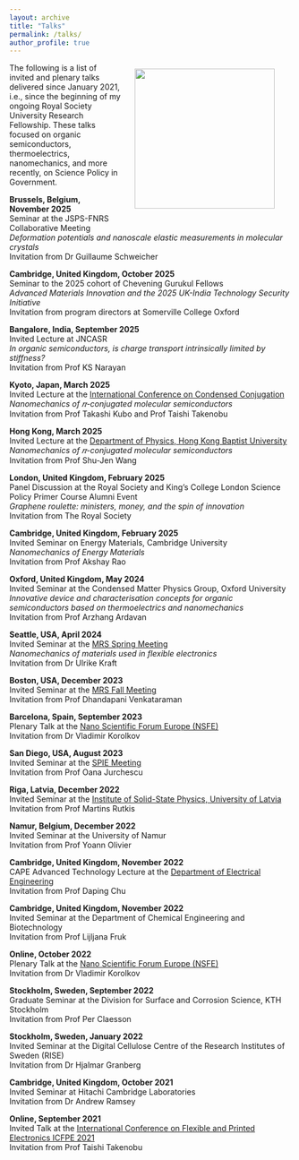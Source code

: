 ```yaml
---
layout: archive
title: "Talks"
permalink: /talks/
author_profile: true
---
```



<img align = "right" src="https://deepak-venkateshvaran.github.io/portfolio/images/1P9A4270.jpg" width="250" style="padding-right: 30px; padding-left: 20px; padding-bottom: 20px; padding-top: 10px;">

The following is a list of invited and plenary talks delivered since January 2021, i.e., since the beginning of my ongoing Royal Society University Research Fellowship. These talks focused on organic semiconductors, thermoelectrics, nanomechanics, and more recently, on Science Policy in Government.  

**Brussels, Belgium, November 2025** <br /> Seminar at the JSPS-FNRS Collaborative Meeting <br /> _Deformation potentials and nanoscale elastic measurements in molecular crystals_ <br /> Invitation from Dr Guillaume Schweicher  

**Cambridge, United Kingdom, October 2025** <br /> Seminar to the 2025 cohort of Chevening Gurukul Fellows <br /> _Advanced Materials Innovation and the 2025 UK-India Technology Security Initiative_ <br /> Invitation from program directors at Somerville College Oxford

**Bangalore, India, September 2025** <br /> Invited Lecture at JNCASR <br /> _In organic semiconductors, is charge transport 
intrinsically limited by stiffness?_ <br /> Invitation from Prof KS Narayan  

**Kyoto, Japan, March 2025** <br /> Invited Lecture at the [International Conference on Condensed Conjugation](https://x-con.jp/activity/event/international-conference-on-condensed-conjugation) <br /> _Nanomechanics of 𝜋-conjugated molecular semiconductors_ <br /> Invitation from Prof Takashi Kubo and Prof Taishi Takenobu

**Hong Kong, March 2025** <br /> Invited Lecture at the [Department of Physics, Hong Kong Baptist University](https://physics.hkbu.edu.hk/news/physics-seminar-nanomechanics-of-p-conjugated-molecular-semiconductors) <br /> _Nanomechanics of 𝜋-conjugated molecular semiconductors_ <br /> Invitation from Prof Shu-Jen Wang

**London, United Kingdom, February 2025** <br /> Panel Discussion at the Royal Society and King’s College London Science Policy Primer Course Alumni Event <br /> _Graphene roulette: ministers, money, and the spin of innovation_ <br /> Invitation from The Royal Society

**Cambridge, United Kingdom, February 2025** <br /> Invited Seminar on Energy Materials, Cambridge University <br /> _Nanomechanics of Energy Materials_ <br /> Invitation from Prof Akshay Rao

**Oxford, United Kingdom, May 2024** <br /> Invited Seminar at the Condensed Matter Physics Group, Oxford University <br /> _Innovative device and characterisation concepts for organic semiconductors based on thermoelectrics and nanomechanics_ <br /> Invitation from Prof Arzhang Ardavan

**Seattle, USA, April 2024** <br /> Invited Seminar at the [MRS Spring Meeting](https://www.mrs.org/meetings-events/annual-meetings/archive/meeting/presentations/view/2024-mrs-spring-meeting/2024-mrs-spring-meeting-4006890) <br /> _Nanomechanics of materials used in flexible electronics_ <br /> Invitation from Dr Ulrike Kraft

**Boston, USA, December 2023** <br /> Invited Seminar at the [MRS Fall Meeting](https://www.mrs.org/meetings-events/annual-meetings/archive/meeting/presentations/view/2023-mrs-fall-meeting/2023-mrs-fall-meeting-3963265) <br /> Invitation from Prof Dhandapani Venkataraman

**Barcelona, Spain, September 2023** <br /> Plenary Talk at the [Nano Scientific Forum Europe (NSFE)](https://event.nanoscientific.org/eu/2023) <br /> Invitation from Dr Vladimir Korolkov

**San Diego, USA, August 2023** <br /> Invited Seminar at the [SPIE Meeting](https://www.spiedigitallibrary.org/conference-proceedings-of-spie/0/PC126620/Higher-eigen-mode-imaging-and-nanomechanics-of-flexible-electronic-materials/10.1117/12.2677326.short) <br /> Invitation from Prof Oana Jurchescu

**Riga, Latvia, December 2022** <br /> Invited Seminar at the [Institute of Solid-State Physics, University of Latvia](https://www.cfi.lu.lv/en/events/day/event/e/nanomechanics-of-materials-used-in-flexible-electronics/) <br /> Invitation from Prof Martins Rutkis

**Namur, Belgium, December 2022** <br /> Invited Seminar at the University of Namur <br /> Invitation from Prof Yoann Olivier

**Cambridge, United Kingdom, November 2022** <br /> CAPE Advanced Technology Lecture at the [Department of Electrical Engineering](https://talks.cam.ac.uk/talk/index/193169) <br /> Invitation from Prof Daping Chu

**Cambridge, United Kingdom, November 2022** <br /> Invited Seminar at the Department of Chemical Engineering and Biotechnology <br /> Invitation from Prof Lijljana Fruk

**Online, October 2022** <br /> Plenary Talk at the [Nano Scientific Forum Europe (NSFE)](https://event.nanoscientific.org/eu/2022) <br /> Invitation from Dr Vladimir Korolkov

**Stockholm, Sweden, September 2022** <br /> Graduate Seminar at the Division for Surface and Corrosion Science, KTH Stockholm <br /> Invitation from Prof Per Claesson

**Stockholm, Sweden, January 2022** <br /> Invited Seminar at the Digital Cellulose Centre of the Research Institutes of Sweden (RISE) <br /> Invitation from Dr Hjalmar Granberg

**Cambridge, United Kingdom, October 2021** <br /> Invited Seminar at Hitachi Cambridge Laboratories <br /> Invitation from Dr Andrew Ramsey

**Online, September 2021** <br /> Invited Talk at the [International Conference on Flexible and Printed Electronics ICFPE 2021](https://www.eng.niigata-u.ac.jp/~icfpe/) <br /> Invitation from Prof Taishi Takenobu
